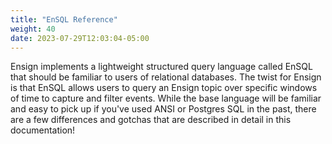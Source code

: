 ```yaml
---
title: "EnSQL Reference"
weight: 40
date: 2023-07-29T12:03:04-05:00
---
```


Ensign implements a lightweight structured query language called EnSQL that should be familiar to users of relational databases. The twist for Ensign is that EnSQL allows users to query an Ensign topic over specific windows of time to capture and filter events. While the base language will be familiar and easy to pick up if you've used ANSI or Postgres SQL in the past, there are a few differences and gotchas that are described in detail in this documentation!

